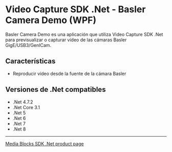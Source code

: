 # Video Capture SDK .Net - Basler Camera Demo (WPF)

Basler Camera Demo es una aplicación que utiliza Video Capture SDK .Net para previsualizar o capturar vídeo de las cámaras Basler GigE/USB3/GenICam.

## Características

- Reproducir vídeo desde la fuente de la cámara Basler


## Versiones de .Net compatibles

- .Net 4.7.2
- .Net Core 3.1
- .Net 5
- .Net 6
- .Net 7
- .Net 8

---

[Media Blocks SDK .Net product page](https://www.visioforge.com/media-blocks-sdk)
